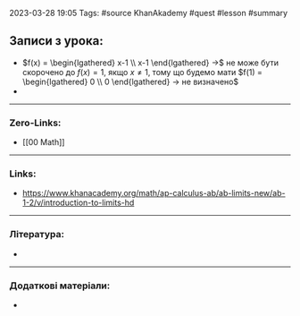
2023-03-28 19:05 Tags: #source KhanAkademy #quest #lesson #summary

## Записи з урока:

- $f(x) = \begin{lgathered} x-1 \\ x-1 \end{lgathered} ->$ не може бути скорочено до  $f(x) = 1$, якщо $x \neq 1$, тому що будемо мати $f(1) = \begin{lgathered} 0 \\ 0 \end{lgathered} -> не визначено$
- 

---

### Zero-Links:

- [[00 Math]]
---

### Links:

- https://www.khanacademy.org/math/ap-calculus-ab/ab-limits-new/ab-1-2/v/introduction-to-limits-hd
---

### Література:

- 
---

### Додаткові матеріали:

- 